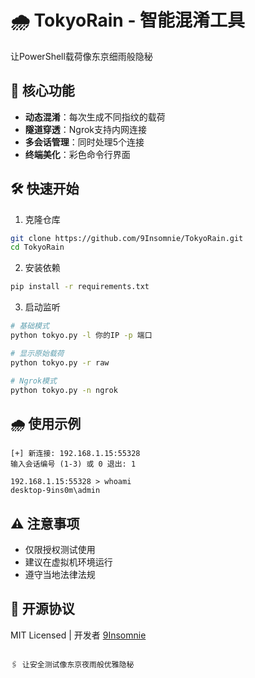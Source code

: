 # 🌧️ TokyoRain - 智能混淆工具

让PowerShell载荷像东京细雨般隐秘

## 🚀 核心功能

- **动态混淆**：每次生成不同指纹的载荷
- **隧道穿透**：Ngrok支持内网连接
- **多会话管理**：同时处理5个连接
- **终端美化**：彩色命令行界面

## 🛠️ 快速开始

1. 克隆仓库
```bash
git clone https://github.com/9Insomnie/TokyoRain.git
cd TokyoRain
```

2. 安装依赖
```bash
pip install -r requirements.txt
```

3. 启动监听
```bash
# 基础模式
python tokyo.py -l 你的IP -p 端口

# 显示原始载荷
python tokyo.py -r raw

# Ngrok模式
python tokyo.py -n ngrok
```

## 🌧️ 使用示例

```
[+] 新连接: 192.168.1.15:55328  
输入会话编号 (1-3) 或 0 退出: 1

192.168.1.15:55328 > whoami
desktop-9ins0m\admin
```

## ⚠️ 注意事项

- 仅限授权测试使用
- 建议在虚拟机环境运行
- 遵守当地法律法规

## 📜 开源协议

MIT Licensed | 开发者 [9Insomnie](https://github.com/9Insomnie)
```

🖇️ 让安全测试像东京夜雨般优雅隐秘
